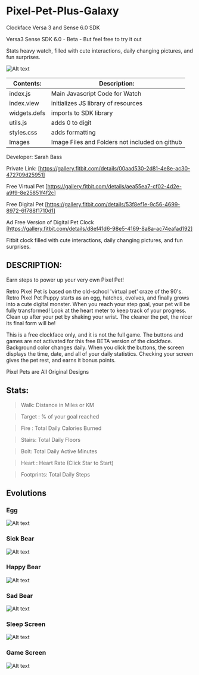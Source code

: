 # Pixel-Pet-Plus-Galaxy
Clockface Versa 3 and Sense 6.0 SDK 

Versa3 Sense SDK 6.0 - Beta - But feel free to try it out

Stats heavy watch, filled with cute interactions, daily changing pictures, and fun surprises.

![Alt text](https://github.com/SarahBass/Pixel-Pet-Plus-Galaxy/blob/main/promo/cute.png)

Contents: | Description:
--------- | ------------
index.js  | Main Javascript Code for Watch 
index.view | initializes JS library of resources
widgets.defs | imports to SDK library
utils.js | adds 0 to digit
styles.css | adds formatting
Images    | Image Files and Folders not included on github


 
 Developer: Sarah Bass
 
Private Link: [https://gallery.fitbit.com/details/00aad530-2d81-4e8e-ac30-472709d25951]
 
 Free Virtual Pet
 [https://gallery.fitbit.com/details/aea55ea7-cf02-4d2e-a9f9-8e25851f4f2c]
 
 Free Digital Pet
 [https://gallery.fitbit.com/details/53f8ef1e-9c56-4699-8972-6f788f1710d1]
 
 Ad Free Version of Digital Pet Clock
 [https://gallery.fitbit.com/details/d8ef41d6-98e5-4169-8a8a-ac74eafad192]
 
 
Fitbit clock filled with cute interactions, daily changing pictures, and fun surprises.

## DESCRIPTION:
Earn steps to power up your very own Pixel Pet!

Retro Pixel Pet is based on the old-school 'virtual pet' craze of the 90's. Retro Pixel Pet Puppy starts as an egg, hatches, evolves, and finally grows into a cute digital monster. When you reach your step goal, your pet will be fully transformed! Look at the heart meter to keep track of your progress. Clean up after your pet by shaking your wrist. The cleaner the pet, the nicer its final form will be!

This is a free clockface only, and it is not the full game. The buttons and games are not activated for this free BETA version of the clockface. Background color changes daily. When you click the buttons, the screen displays the time, date, and all of your daily statistics. Checking your screen gives the pet rest, and earns it bonus points.

Pixel Pets are All Original Designs


## Stats:

>Walk: Distance in Miles or KM

>Target : % of your goal reached

>Fire : Total Daily Calories Burned

>Stairs: Total Daily Floors

>Bolt: Total Daily Active Minutes

>Heart : Heart Rate (Click Star to Start)

>Footprints: Total Daily Steps

## Evolutions

### Egg

![Alt text](https://github.com/SarahBass/Pixel-Pet-Plus-Galaxy/blob/main/promo/Versa3_336_pixel_4%203.png)

### Sick Bear

![Alt text](https://github.com/SarahBass/Pixel-Pet-Plus-Galaxy/blob/main/promo/Versa3_336_pixel_4.png)

### Happy Bear

![Alt text](https://github.com/SarahBass/Pixel-Pet-Plus-Galaxy/blob/main/promo/Versa3_336_pixel_4%202.png)


### Sad Bear

![Alt text](https://github.com/SarahBass/Pixel-Pet-Plus-Galaxy/blob/main/promo/Versa3_336_pixel_4%204.png)

### Sleep Screen

![Alt text](https://github.com/SarahBass/Galaxy-Pixel-Pet/blob/main/Promo/1EC68961-7F57-4808-B2F1-EFF45811E13C.png)

### Game Screen

![Alt text](https://github.com/SarahBass/Pixel-Pet-Plus-Galaxy/blob/main/promo/game.png)
